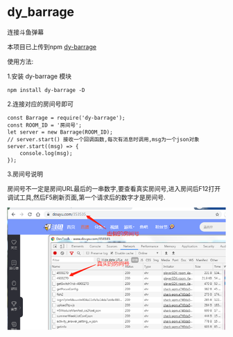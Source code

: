 # dy_barrage
连接斗鱼弹幕

本项目已上传到npm [dy-barrage](https://www.npmjs.com/package/dy-barrage)

使用方法: 

1.安装 dy-barrage 模块

```
npm install dy-barrage -D
```

2.连接对应的房间号即可
```
const Barrage = require('dy-barrage');
const ROOM_ID = '房间号';
let server = new Barrage(ROOM_ID);
// server.start() 接收一个回调函数,每次有消息时调用,msg为一个json对象
server.start((msg) => {
    console.log(msg);
});
```

3.房间号说明

房间号不一定是房间URL最后的一串数字,要查看真实房间号,进入房间后F12打开调试工具,然后F5刷新页面,第一个请求后的数字才是房间号.

![房间号](https://github.com/ZCreturn0/dy_barrage/blob/master/roomId.png)
